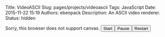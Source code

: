 Title: VideoASCII
Slug: pages/projects/videoascii
Tags: JavaScript
Date: 2015-11-22 15:19
Authors: ebenpack
Description: An ASCII video renderer.
Status: hidden

<canvas id="canvas" width="300" height="300">
    Sorry, this browser does not support canvas.
</canvas>
<button id="start">Start</button><button id="pause">Pause</button><button id="restart">Restart</button>

<script src="{filename}/js/bundle.js"></script>
<script>
    (function(){
        var canvas = document.getElementById('canvas');
        var start = document.getElementById('start');
        var pause = document.getElementById('pause');
        var restart = document.getElementById('restart');
        var ctx = canvas.getContext('2d');

        // Prepare canvas and display instruction
        canvas.style.border = "4px dashed gray";
        ctx.textAlign = "center"; 
        ctx.font = "14pt Arial"; 
        ctx.fillText("Drop video files here to asciify", 150, 150); 

        function make_ascii(canvas, videoSrc){
            canvas.style.border = "";
            var videoascii = main.videoascii({
                canvas: canvas,
                output_width: canvas.parentElement.offsetWidth,
                videoSrc: videoSrc,
                font_size: 8,
                monochrome: false,
                autoplay: false
            });
            start.addEventListener('click', function(){
                videoascii.start();
            });
            pause.addEventListener('click', function(){
                videoascii.stop();
            });
            restart.addEventListener('click', function(){
                videoascii.restart();
            });
            window.addEventListener('resize', function() {
                videoascii.resize(canvas.parentElement.offsetWidth);
            });
        }

        // Register canvas drag 'n' drop handler
        canvas.addEventListener("dragover", function (e) {
            e.preventDefault();
        }, false);
        canvas.addEventListener("drop", function (e) {
            var files = e.dataTransfer.files;
            var tempvid = document.createElement('video');
            if (files.length > 0) {
                var file = files[0];
                if (tempvid.canPlayType(file.type)) {
                    make_ascii(canvas, file);
                }
            }
            e.preventDefault();
        }, false);  
    })()
</script>
